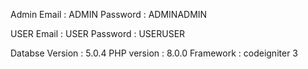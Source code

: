 Admin 
Email : ADMIN
Password : ADMINADMIN

USER
Email : USER
Password : USERUSER

Databse Version : 5.0.4
PHP version : 8.0.0
Framework : codeigniter 3
